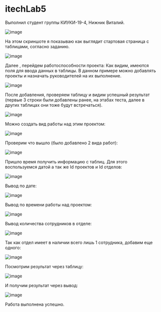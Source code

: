 # itechLab5
Выполнил студент группы КИУКИ-19-4, Нижник Виталий.

![image](https://user-images.githubusercontent.com/79364960/178112434-be017116-add3-4e66-be19-5731fe190f82.png)

На этом скриншоте я показываю как выглядит стартовая страница с таблицами, согласно заданию. 

![image](https://user-images.githubusercontent.com/79364960/178112477-29717c12-021f-413f-aef5-ac29ad7bffc7.png)


Далее , перейдем работоспособности проекта:
Как видим, имеются поля для ввода данных в таблицы. В данном примере можно добавлять проекты и назначать руководителей на их выполнение.

![image](https://user-images.githubusercontent.com/79364960/178113007-d78e2df8-6489-4006-80d2-80fbfa1f1016.png)

После добавления, проверяем таблицу и видим успешный результат (первые 3 строки были добавлены ранее, на этабах теста, далее в других таблицах они тоже будут встречаться).

![image](https://user-images.githubusercontent.com/79364960/178113024-934c676f-145d-4b01-bc08-cadca44032a8.png)

Можно создать вид работы над этим проектом:

![image](https://user-images.githubusercontent.com/79364960/178113190-92204882-c0bd-4e3e-9ebe-cf06b2526a32.png)

Проверим что вышло (было добавлено 2 вида работ):

![image](https://user-images.githubusercontent.com/79364960/178113202-8478ea0b-da5e-4c54-be79-2427b5338db6.png)

Пришло время получить информацию с таблиц. Для этого воспользуемся датой а так же Id проектов и Id отделов:

![image](https://user-images.githubusercontent.com/79364960/178113209-a4ccb10d-617e-4d15-a5b4-6b5da4eaceba.png)

Вывод по дате:

![image](https://user-images.githubusercontent.com/79364960/178113225-8558de1e-4856-4828-9c88-6646d68d0fc4.png)

Вывод по времени работы над проектом:

![image](https://user-images.githubusercontent.com/79364960/178113238-fa013722-4f7a-419f-a03e-c4bc099eed87.png)

Вывод количества сотрудников в отделе:

![image](https://user-images.githubusercontent.com/79364960/178113253-8e58c4ef-7af2-464a-9043-37e7e2179091.png)

Так как отдел имеет в наличии всего лишь 1 сотрудника, добавим еще одного:

![image](https://user-images.githubusercontent.com/79364960/178113284-4defc13d-4ed9-431d-a2bb-574b1016b31d.png)

Посмотрим результат через таблицу:

![image](https://user-images.githubusercontent.com/79364960/178113286-dc413649-7903-4957-a810-20804330b09d.png)

И получим результат через вывод:

![image](https://user-images.githubusercontent.com/79364960/178113295-0f8b25a1-1600-43ca-8275-e0594c378699.png)

Работа выполнена успешно.
